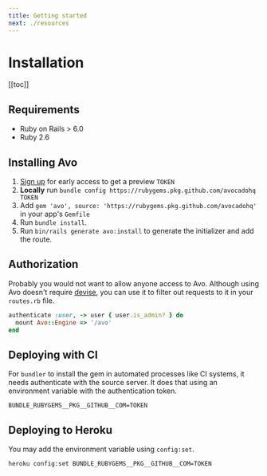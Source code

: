 ```yaml
---
title: Getting started
next: ./resources
---
```


# Installation

[[toc]]


## Requirements

- Ruby on Rails > 6.0
- Ruby 2.6

## Installing Avo

1. [Sign up](https://avohq.io) for early access to get a preview `TOKEN`
1. **Locally** run `bundle config https://rubygems.pkg.github.com/avocadohq TOKEN`
1. Add `gem 'avo', source: 'https://rubygems.pkg.github.com/avocadohq'` in your app's `Gemfile`
1. Run `bundle install`.
1. Run `bin/rails generate avo:install` to generate the initializer and add the route.

## Authorization

Probably you would not want to allow anyone access to Avo. Although using Avo doesn't require [devise](https://github.com/heartcombo/devise), you can use it to filter out requests to it in your `routes.rb` file.

```ruby
authenticate :user, -> user { user.is_admin? } do
  mount Avo::Engine => '/avo'
end
```

## Deploying with CI

For `bundler` to install the gem in automated processes like CI systems, it needs authenticate with the source server.
It does that using an environment variable with the authentication token.

```
BUNDLE_RUBYGEMS__PKG__GITHUB__COM=TOKEN
```

## Deploying to Heroku

You may add the environment variable using `config:set`.

```bash
heroku config:set BUNDLE_RUBYGEMS__PKG__GITHUB__COM=TOKEN
```
